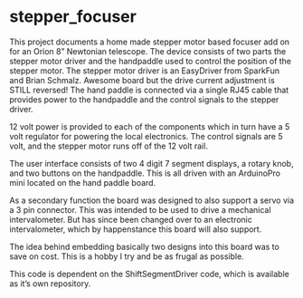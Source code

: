 # stepper_focuser

This project documents a home made stepper motor based focuser add on for an Orion 8” Newtonian telescope. The device consists of two parts the stepper motor driver and the handpaddle used to control the position of the stepper motor. The stepper motor driver is an EasyDriver from SparkFun and Brian Schmalz. Awesome board but the drive current adjustment is STILL reversed! The hand paddle is connected via a single RJ45 cable that provides power to the handpaddle and the control signals to the stepper driver.

12 volt power is provided to each of the components which in turn have a 5 volt regulator for powering the local electronics. The control signals are 5 volt, and the stepper motor runs off of the 12 volt rail.

The user interface consists of two 4 digit 7 segment displays, a rotary knob, and two buttons on the handpaddle. This is all driven with an ArduinoPro mini located on the hand paddle board.

As a secondary function the board was designed to also support a servo via a 3 pin connector. This was intended to be used to drive a mechanical intervalometer. But has since been changed over to an electronic intervalometer, which by happenstance this board will also support. 

The idea behind embedding basically two designs into this board was to save on cost. This is a hobby I try and be as frugal as possible.

This code is dependent on the ShiftSegmentDriver code, which is available as it’s own repository.